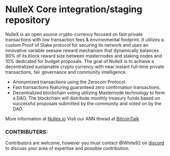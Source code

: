 NulleX Core integration/staging repository
=====================================



NulleX is an open source crypto-currency focused on fast private transactions with low transaction fees & environmental footprint.  It utilizes a custom Proof of Stake protocol for securing its network and uses an innovative variable seesaw reward mechanism that dynamically balances 90% of its block reward size between masternodes and staking nodes and 10% dedicated for budget proposals. The goal of NulleX is to achieve a decentralized sustainable crypto currency with near instant full-time private transactions, fair governance and community intelligence.
- Anonymized transactions using the Zerocoin Protocol.
- Fast transactions featuring guaranteed zero confirmation transactions.
- Decentralized blockchain voting utilizing Masternode technology to form a DAO. The blockchain will distribute monthly treasury funds based on successful proposals submitted by the community and voted on by the DAO.

More information at [Nullex.io](http://Nullex.io) Visit our ANN thread at [BitcoinTalk](https://bitcointalk.org/index.php?topic=3354072.0)

### CONTRIBUTERS: 
Contributors are welcome, however you must contact @White92 on [discord](https://discord.gg/6NjS8aT) to discuss your area of expertise and possible contribution. 
